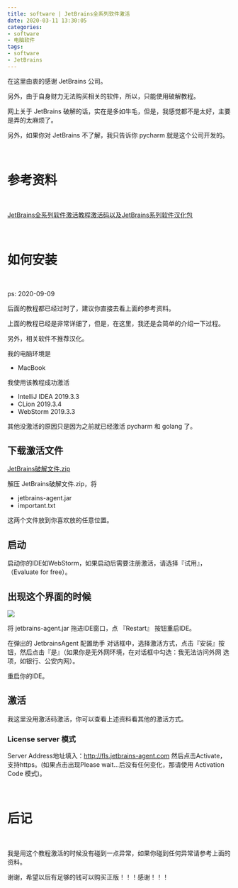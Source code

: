 ```yaml
---
title: software | JetBrains全系列软件激活
date: 2020-03-11 13:30:05
categories:
- software
- 电脑软件
tags:
- software
- JetBrains
---
```

在这里由衷的感谢 JetBrains 公司。

另外，由于自身财力无法购买相关的软件，所以，只能使用破解教程。

网上关于 JetBrains 破解的话，实在是多如牛毛，但是，我感觉都不是太好，主要是弄的太麻烦了。

另外，如果你对 JetBrains 不了解，我只告诉你 pycharm 就是这个公司开发的。

<!-- more -->

<br/>

# 参考资料

<br/>

[JetBrains全系列软件激活教程激活码以及JetBrains系列软件汉化包](https://macwk.com/article/jetbrains-crack)

<br/>

# 如何安装

<br/>

ps: 2020-09-09

后面的教程都已经过时了，建议你直接去看上面的参考资料。

上面的教程已经是非常详细了，但是，在这里，我还是会简单的介绍一下过程。

另外，相关软件不推荐汉化。

我的电脑环境是

- MacBook

我使用该教程成功激活

- IntelliJ IDEA 2019.3.3
- CLion 2019.3.4
- WebStorm 2019.3.3

其他没激活的原因只是因为之前就已经激活 pycharm 和 golang 了。

## 下载激活文件

[JetBrains破解文件.zip](https://sn9.us/file10/19991453-427702471)

解压 JetBrains破解文件.zip，将 

- jetbrains-agent.jar
- important.txt

这两个文件放到你喜欢放的任意位置。

## 启动

启动你的IDE如WebStorm，如果启动后需要注册激活，请选择『试用』，（Evaluate for free）。

## 出现这个界面的时候

![](/images/software/4_0.png)

将 jetbrains-agent.jar 拖进IDE窗口，点 『Restart』 按钮重启IDE。

在弹出的 JetbrainsAgent 配置助手 对话框中，选择激活方式，点击『安装』按钮，然后点击『是』（如果你是无外网环境，在对话框中勾选：我无法访问外网 选项，如银行、公安内网）。

重启你的IDE。

## 激活

我这里没用激活码激活，你可以查看上述资料看其他的激活方式。

### License server 模式

Server Address地址填入：http://fls.jetbrains-agent.com 然后点击Activate，支持https。(如果点击出现Please wait...后没有任何变化，那请使用 Activation Code 模式)。

<br/>

# 后记

<br/>

我是用这个教程激活的时候没有碰到一点异常，如果你碰到任何异常请参考上面的资料。

谢谢，希望以后有足够的钱可以购买正版！！！感谢！！！